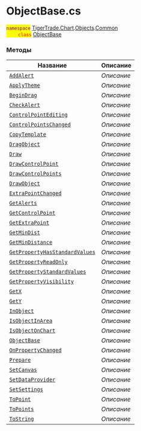
# ObjectBase.cs
<mark style="color:purple;">`namespace`</mark> [TigerTrade.Chart](../../../../TigerTrade.Chart.md).[Objects](../../../../TigerTrade.Chart/Objects.md).[Common](../../../../TigerTrade.Chart/Objects/Common.md)  
<mark style="color:red;">&nbsp;&nbsp;&nbsp;&nbsp;&nbsp;&nbsp;&nbsp;&nbsp;`class`</mark> [ObjectBase](../ObjectBase.cs.md)

### Методы
| Название | Описание |
| --- | --- |
| [`AddAlert`](./Методы/AddAlert.md) | *Описание* |
| [`ApplyTheme`](./Методы/ApplyTheme.md) | *Описание* |
| [`BeginDrag`](./Методы/BeginDrag.md) | *Описание* |
| [`CheckAlert`](./Методы/CheckAlert.md) | *Описание* |
| [`ControlPointEditing`](./Методы/ControlPointEditing.md) | *Описание* |
| [`ControlPointsChanged`](./Методы/ControlPointsChanged.md) | *Описание* |
| [`CopyTemplate`](./Методы/CopyTemplate.md) | *Описание* |
| [`DragObject`](./Методы/DragObject.md) | *Описание* |
| [`Draw`](./Методы/Draw.md) | *Описание* |
| [`DrawControlPoint`](./Методы/DrawControlPoint.md) | *Описание* |
| [`DrawControlPoints`](./Методы/DrawControlPoints.md) | *Описание* |
| [`DrawObject`](./Методы/DrawObject.md) | *Описание* |
| [`ExtraPointChanged`](./Методы/ExtraPointChanged.md) | *Описание* |
| [`GetAlerts`](./Методы/GetAlerts.md) | *Описание* |
| [`GetControlPoint`](./Методы/GetControlPoint.md) | *Описание* |
| [`GetExtraPoint`](./Методы/GetExtraPoint.md) | *Описание* |
| [`GetMinDist`](./Методы/GetMinDist.md) | *Описание* |
| [`GetMinDistance`](./Методы/GetMinDistance.md) | *Описание* |
| [`GetPropertyHasStandardValues`](./Методы/GetPropertyHasStandardValues.md) | *Описание* |
| [`GetPropertyReadOnly`](./Методы/GetPropertyReadOnly.md) | *Описание* |
| [`GetPropertyStandardValues`](./Методы/GetPropertyStandardValues.md) | *Описание* |
| [`GetPropertyVisibility`](./Методы/GetPropertyVisibility.md) | *Описание* |
| [`GetX`](./Методы/GetX.md) | *Описание* |
| [`GetY`](./Методы/GetY.md) | *Описание* |
| [`InObject`](./Методы/InObject.md) | *Описание* |
| [`IsObjectInArea`](./Методы/IsObjectInArea.md) | *Описание* |
| [`IsObjectOnChart`](./Методы/IsObjectOnChart.md) | *Описание* |
| [`ObjectBase`](./Методы/ObjectBase.md) | *Описание* |
| [`OnPropertyChanged`](./Методы/OnPropertyChanged.md) | *Описание* |
| [`Prepare`](./Методы/Prepare.md) | *Описание* |
| [`SetCanvas`](./Методы/SetCanvas.md) | *Описание* |
| [`SetDataProvider`](./Методы/SetDataProvider.md) | *Описание* |
| [`SetSettings`](./Методы/SetSettings.md) | *Описание* |
| [`ToPoint`](./Методы/ToPoint.md) | *Описание* |
| [`ToPoints`](./Методы/ToPoints.md) | *Описание* |
| [`ToString`](./Методы/ToString.md) | *Описание* |
